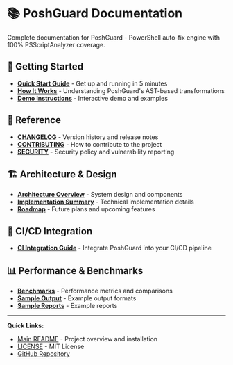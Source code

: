 # 📚 PoshGuard Documentation

Complete documentation for PoshGuard - PowerShell auto-fix engine with 100% PSScriptAnalyzer coverage.

## 🚀 Getting Started

- **[Quick Start Guide](quick-start.md)** - Get up and running in 5 minutes
- **[How It Works](how-it-works.md)** - Understanding PoshGuard's AST-based transformations
- **[Demo Instructions](demo-instructions.md)** - Interactive demo and examples

## 📖 Reference

- **[CHANGELOG](CHANGELOG.md)** - Version history and release notes
- **[CONTRIBUTING](CONTRIBUTING.md)** - How to contribute to the project
- **[SECURITY](SECURITY.md)** - Security policy and vulnerability reporting

## 🏗️ Architecture & Design

- **[Architecture Overview](ARCHITECTURE.md)** - System design and components
- **[Implementation Summary](implementation-summary.md)** - Technical implementation details
- **[Roadmap](ROADMAP.md)** - Future plans and upcoming features

## 🔧 CI/CD Integration

- **[CI Integration Guide](ci-integration.md)** - Integrate PoshGuard into your CI/CD pipeline

## 📊 Performance & Benchmarks

- **[Benchmarks](benchmarks.md)** - Performance metrics and comparisons
- **[Sample Output](sample-output.jsonl)** - Example output formats
- **[Sample Reports](sample-report.jsonl)** - Example reports

---

**Quick Links:**
- [Main README](../README.md) - Project overview and installation
- [LICENSE](../LICENSE) - MIT License
- [GitHub Repository](https://github.com/cboyd0319/PoshGuard)
